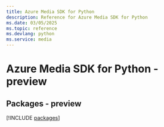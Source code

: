 ```yaml
---
title: Azure Media SDK for Python
description: Reference for Azure Media SDK for Python
ms.date: 03/05/2025
ms.topic: reference
ms.devlang: python
ms.service: media
---
```

# Azure Media SDK for Python - preview
## Packages - preview
[!INCLUDE [packages](media-index.md)]